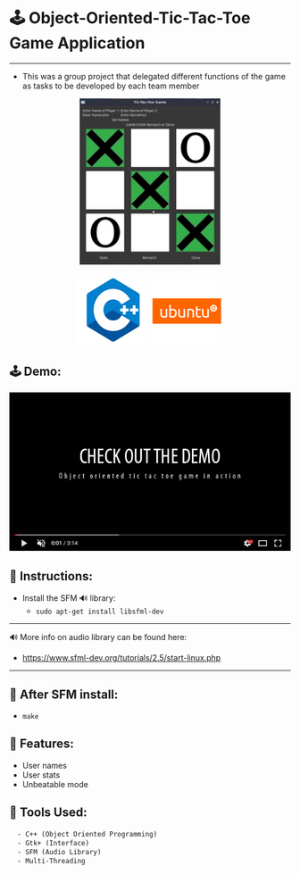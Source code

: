 #  🕹 Object-Oriented-Tic-Tac-Toe Game Application
-----------------------------
- This was a group project that delegated different functions of the game as tasks to be developed by each team member

<p align="center">
      <img width="50%" height="50%" src="https://github.com/jpdsnz/Object-Oriented-Tic-Tac-Toe/blob/3a3d3da60b74e3d8b14ec9be5e14d30b447a01ce/ttt.jpg?raw=true">
</p>

<p align="center">
      <img width="128" height="128" src="https://github.com/jpdsnz/jpdsnz/blob/main/c-plus-plus.png">
      <img width="128" height="128" src="https://github.com/jpdsnz/jpdsnz/blob/main/ubuntu.png">
</p>

## 🕹 Demo:

<p align="center">
  <a href="https://drive.google.com/file/d/1NC70aIaqlYXPKp74di4__m-X-F_LfqGK/view?usp=share_link"><img src="https://raw.githubusercontent.com/jpdsnz/jpdsnz/main/youtube-blank.jpg"></a>
</p>

## 📕 Instructions: 
  - Install the SFM 🔊 library:
    - `sudo apt-get install libsfml-dev`
---------------------------------------------
🔊 More info on audio library can be found here:
  - https://www.sfml-dev.org/tutorials/2.5/start-linux.php
---------------------------------------------
## 📕 After SFM install:
  - `make`
  
## 🎲 Features: 
  - User names
  - User stats
  - Unbeatable mode
  
## 🔧 Tools Used:
      - C++ (Object Oriented Programming)
      - Gtk+ (Interface)
      - SFM (Audio Library)
      - Multi-Threading
